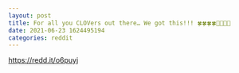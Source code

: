```yaml
--- 
layout: post 
title: For all you CLOVers out there… We got this!!! 🍀🍀🍀🍀🚀🚀🚀🚀 
date: 2021-06-23 1624495194 
categories: reddit 
--- 
```

https://redd.it/o6puyj